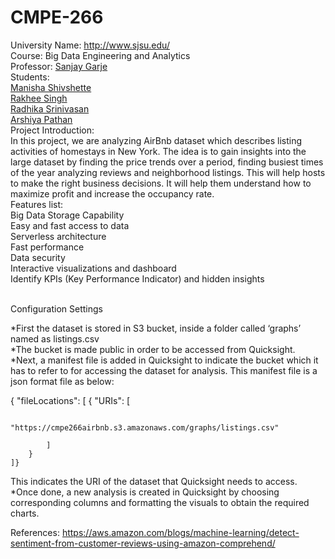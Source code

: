 # CMPE-266

University Name: http://www.sjsu.edu/   
Course: Big Data Engineering and Analytics   
Professor: [Sanjay Garje](https://www.linkedin.com/in/sanjaygarje/)  
Students:  
[Manisha Shivshette](https://www.linkedin.com/in/manisha-shivshette-94632a136/)  
[Rakhee Singh](https://www.linkedin.com/in/rakhee-singh-51186954/)  
[Radhika Srinivasan](https://www.linkedin.com/in/radhikas08/)   
[Arshiya Pathan](https://www.linkedin.com/in/arshiya-pathan/)  
Project Introduction:  
In this project, we are analyzing AirBnb dataset which describes listing activities of homestays in New York. The idea is to gain insights into the large dataset by finding the price trends over a period, finding busiest times of the year analyzing reviews and neighborhood listings. This will help hosts to make the right business decisions. It will help them understand how to maximize profit and increase the occupancy rate.   
Features list: <br>
Big Data Storage Capability<br>
Easy and fast access to data <br>
Serverless architecture <br>
Fast performance<br>
Data security<br>
Interactive visualizations and dashboard <br>
Identify KPIs (Key Performance Indicator) and hidden insights<br>


<br>
Configuration Settings

*First the dataset is stored in S3 bucket, inside a folder called ‘graphs’ named as listings.csv<br>
*The bucket is made public in order to be accessed from Quicksight.<br>
*Next, a manifest file is added in Quicksight to indicate the bucket which it has to refer to for accessing the dataset for analysis. This manifest file is a json format file as below:<br>

{
    "fileLocations": [
        {
            "URIs": [

                "https://cmpe266airbnb.s3.amazonaws.com/graphs/listings.csv"

            ]
        }
    ]}

This indicates the URI of the dataset that Quicksight needs to access.<br>
*Once done, a new analysis is created in Quicksight by choosing corresponding columns and formatting the visuals to obtain the required charts.<br>






References:
https://aws.amazon.com/blogs/machine-learning/detect-sentiment-from-customer-reviews-using-amazon-comprehend/
